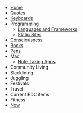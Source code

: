 * [Home](/)
* [Quotes](quotes.md)
* [Keyboards](keyboards.md)
* Programming
    * [Languages and Frameworks](programming.md)
    * [Static Sites](static-sites.md)
* [Consciousness](consciousness.md)
* [Books](books.md)
* [Pens](pens.md)
* Mac
    * [Note Taking Apps](note-taking-apps.md)
* Community Living
* Slacklining
* Juggling
* Festivals
* Travel
* Current EDC items
* Fitness
* [Now](now.md)
